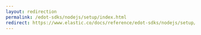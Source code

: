 ```yaml
---
layout: redirection
permalink: /edot-sdks/nodejs/setup/index.html
redirect: https://www.elastic.co/docs/reference/edot-sdks/nodejs/setup/index.html
---
```

